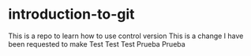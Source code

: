 # introduction-to-git
This is a repo to learn how to use control version
This is a change I have been requested to make
Test
Test
Test
Prueba
Prueba